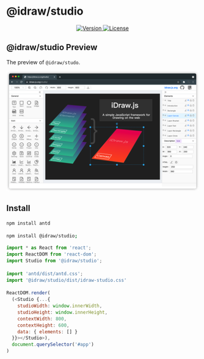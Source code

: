 # @idraw/studio


<p align="center">

  <a href="https://www.npmjs.com/package/@idraw/studio">
    <img src="https://img.shields.io/npm/v/@idraw/studio.svg?sanitize=@idraw/studio" alt="Version">
  </a>
  <a href="https://www.npmjs.com/package/@idraw/studio">
    <img src="https://img.shields.io/npm/l/@idraw/studio.svg?sanitize=true" alt="License">
  </a>
</p>

## @idraw/studio Preview


The preview of `@idraw/studo`. 


<p align="center">
  <img src="./assets/preview/idraw-studio-preview.png" width="700" />
</p>

## Install

```sh
npm install antd

npm install @idraw/studio;
```

```js
import * as React from 'react';
import ReactDOM from 'react-dom';
import Studio from '@idraw/studio';

import 'antd/dist/antd.css';
import '@idraw/studio/dist/idraw-studio.css'

ReactDOM.render(
  (<Studio {...{ 
    studioWidth: window.innerWidth,
    studioHeight: window.innerHeight,
    contextWidth: 800,
    contextHeight: 600,
    data: { elements: [] }
  }}></Studio>),
  document.querySelector('#app')
)

```